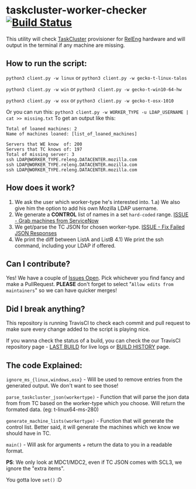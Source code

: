# taskcluster-worker-checker [![Build Status](https://travis-ci.com/Akhliskun/taskcluster-worker-checker.svg?branch=master)](https://travis-ci.com/Akhliskun/taskcluster-worker-checker)

This utility will check [TaskCluster](https://github.com/taskcluster) provisioner for [RelEng](https://github.com/mozilla-releng) hardware and will output in the terminal if any machine are missing.

## How to run the script:

`python3 client.py -w linux` or `python3 client.py -w gecko-t-linux-talos`

`python3 client.py -w win` or `python3 client.py -w gecko-t-win10-64-hw`

`python3 client.py -w osx` or `python3 client.py -w gecko-t-osx-1010`

Or you can run this:
`python3 client.py -w WORKER_TYPE -u LDAP_USERNAME | cat >> missing.txt`
To get an output like this:
```
Total of loaned machines: 2
Name of machines loaned: [list_of_loaned_machines]

Servers that WE know  of: 200
Servers that TC knows of: 197
Total of missing server: 3
ssh LDAP@WORKER_TYPE.releng.DATACENTER.mozilla.com
ssh LDAP@WORKER_TYPE.releng.DATACENTER.mozilla.com
ssh LDAP@WORKER_TYPE.releng.DATACENTER.mozilla.com
```


## How does it work?
1) We ask the user which worker-type he's interested into.
1.a) We also give him the option to add his own Mozilla LDAP username.
2) We generate a **CONTROL** list of names in a set `hard-coded` range. [ISSUE - Grab machines from ServiceNow](https://github.com/Akhliskun/taskcluster-worker-checker/issues/2)
3) We get/parse the TC JSON for chosen worker-type. [ISSUE - Fix Failed JSON Responses](https://github.com/Akhliskun/taskcluster-worker-checker/issues/3)
4) We print the diff between ListA and ListB
4.1) We print the ssh command, including your LDAP if offered.

## Can I contribute?
Yes! We have a couple of [Issues Open](https://github.com/Akhliskun/taskcluster-worker-checker/issues). 
Pick whichever you find fancy and make a PullRequest.
**PLEASE** don't forget to select "`Allow edits from maintainers`" so we can have quicker merges!

## Did I break anything?
This repository is running TravisCI to check each commit and pull request to make sure every change added to the script is playing nice.

If you wanna check the status of a build, you can check the our TravisCI repository page - [LAST BUILD](https://travis-ci.com/Akhliskun/taskcluster-worker-checker) for live logs or [BUILD HISTORY](https://travis-ci.com/Akhliskun/taskcluster-worker-checker/builds) page.

## The code Explained:
`ignore_ms_{linux,windows,osx}` - Will be used to remove entries from the generated output. We don't want to see those!

`parse_taskcluster_json(workertype)` - Function that will parse the json data from from TC based on the worker-type which you choose. Will return the formated data. (eg: t-linux64-ms-280)

`generate_machine_lists(workertype)` - Function that will generate the control list. Better said, it will generate the machines which we know we should have in TC.

`main()` - Will ask for arguments + return the data to you in a readable format.



**PS**: We only look at MDC1/MDC2, even if TC JSON comes with SCL3, we ignore the "extra items". 

You gotta love `set()` :D
